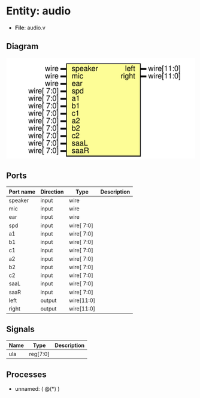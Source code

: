 # Entity: audio

- **File**: audio.v
## Diagram

![Diagram](audio.svg "Diagram")
## Ports

| Port name | Direction | Type       | Description |
| --------- | --------- | ---------- | ----------- |
| speaker   | input     | wire       |             |
| mic       | input     | wire       |             |
| ear       | input     | wire       |             |
| spd       | input     | wire[ 7:0] |             |
| a1        | input     | wire[ 7:0] |             |
| b1        | input     | wire[ 7:0] |             |
| c1        | input     | wire[ 7:0] |             |
| a2        | input     | wire[ 7:0] |             |
| b2        | input     | wire[ 7:0] |             |
| c2        | input     | wire[ 7:0] |             |
| saaL      | input     | wire[ 7:0] |             |
| saaR      | input     | wire[ 7:0] |             |
| left      | output    | wire[11:0] |             |
| right     | output    | wire[11:0] |             |
## Signals

| Name | Type     | Description |
| ---- | -------- | ----------- |
| ula  | reg[7:0] |             |
## Processes
- unnamed: ( @(*) )
